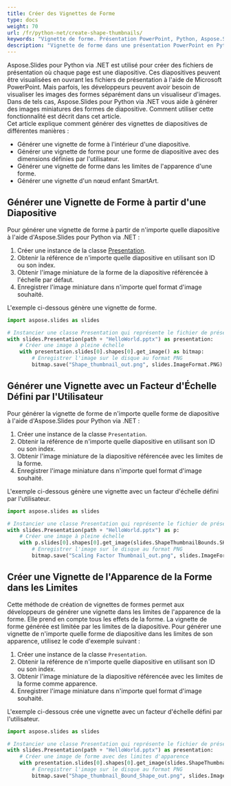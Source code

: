 ```yaml
---
title: Créer des Vignettes de Forme
type: docs
weight: 70
url: /fr/python-net/create-shape-thumbnails/
keywords: "Vignette de forme. Présentation PowerPoint, Python, Aspose.Slides pour Python via .NET"
description: "Vignette de forme dans une présentation PowerPoint en Python"
---
```


Aspose.Slides pour Python via .NET est utilisé pour créer des fichiers de présentation où chaque page est une diapositive. Ces diapositives peuvent être visualisées en ouvrant les fichiers de présentation à l'aide de Microsoft PowerPoint. Mais parfois, les développeurs peuvent avoir besoin de visualiser les images des formes séparément dans un visualiseur d'images. Dans de tels cas, Aspose.Slides pour Python via .NET vous aide à générer des images miniatures des formes de diapositive. Comment utiliser cette fonctionnalité est décrit dans cet article.  
Cet article explique comment générer des vignettes de diapositives de différentes manières :

- Générer une vignette de forme à l'intérieur d'une diapositive.
- Générer une vignette de forme pour une forme de diapositive avec des dimensions définies par l'utilisateur.
- Générer une vignette de forme dans les limites de l'apparence d'une forme.
- Générer une vignette d'un nœud enfant SmartArt.

## **Générer une Vignette de Forme à partir d'une Diapositive**
Pour générer une vignette de forme à partir de n'importe quelle diapositive à l'aide d'Aspose.Slides pour Python via .NET :

1. Créer une instance de la classe [Presentation](https://reference.aspose.com/slides/python-net/aspose.slides/presentation/).
1. Obtenir la référence de n'importe quelle diapositive en utilisant son ID ou son index.
1. Obtenir l'image miniature de la forme de la diapositive référencée à l'échelle par défaut.
1. Enregistrer l'image miniature dans n'importe quel format d'image souhaité.

L'exemple ci-dessous génère une vignette de forme.

```py
import aspose.slides as slides

# Instancier une classe Presentation qui représente le fichier de présentation
with slides.Presentation(path + "HelloWorld.pptx") as presentation:
    # Créer une image à pleine échelle
    with presentation.slides[0].shapes[0].get_image() as bitmap:
        # Enregistrer l'image sur le disque au format PNG
        bitmap.save("Shape_thumbnail_out.png", slides.ImageFormat.PNG)
```


## **Générer une Vignette avec un Facteur d'Échelle Défini par l'Utilisateur**
Pour générer la vignette de forme de n'importe quelle forme de diapositive à l'aide d'Aspose.Slides pour Python via .NET :

1. Créer une instance de la classe `Presentation`.
1. Obtenir la référence de n'importe quelle diapositive en utilisant son ID ou son index.
1. Obtenir l'image miniature de la diapositive référencée avec les limites de la forme.
1. Enregistrer l'image miniature dans n'importe quel format d'image souhaité.

L'exemple ci-dessous génère une vignette avec un facteur d'échelle défini par l'utilisateur.

```py
import aspose.slides as slides

# Instancier une classe Presentation qui représente le fichier de présentation
with slides.Presentation(path + "HelloWorld.pptx") as p:
    # Créer une image à pleine échelle
    with p.slides[0].shapes[0].get_image(slides.ShapeThumbnailBounds.SHAPE, 1, 1) as bitmap:
        # Enregistrer l'image sur le disque au format PNG
        bitmap.save("Scaling Factor Thumbnail_out.png", slides.ImageFormat.PNG)
```


## **Créer une Vignette de l'Apparence de la Forme dans les Limites**
Cette méthode de création de vignettes de formes permet aux développeurs de générer une vignette dans les limites de l'apparence de la forme. Elle prend en compte tous les effets de la forme. La vignette de forme générée est limitée par les limites de la diapositive. Pour générer une vignette de n'importe quelle forme de diapositive dans les limites de son apparence, utilisez le code d'exemple suivant :

1. Créer une instance de la classe `Presentation`.
1. Obtenir la référence de n'importe quelle diapositive en utilisant son ID ou son index.
1. Obtenir l'image miniature de la diapositive référencée avec les limites de la forme comme apparence.
1. Enregistrer l'image miniature dans n'importe quel format d'image souhaité.

L'exemple ci-dessous crée une vignette avec un facteur d'échelle défini par l'utilisateur.

```py
import aspose.slides as slides

# Instancier une classe Presentation qui représente le fichier de présentation
with slides.Presentation(path + "HelloWorld.pptx") as presentation:
    # Créer une image de forme avec des limites d'apparence
    with presentation.slides[0].shapes[0].get_image(slides.ShapeThumbnailBounds.APPEARANCE, 1, 1) as bitmap:
        # Enregistrer l'image sur le disque au format PNG
        bitmap.save("Shape_thumbnail_Bound_Shape_out.png", slides.ImageFormat.PNG)
```